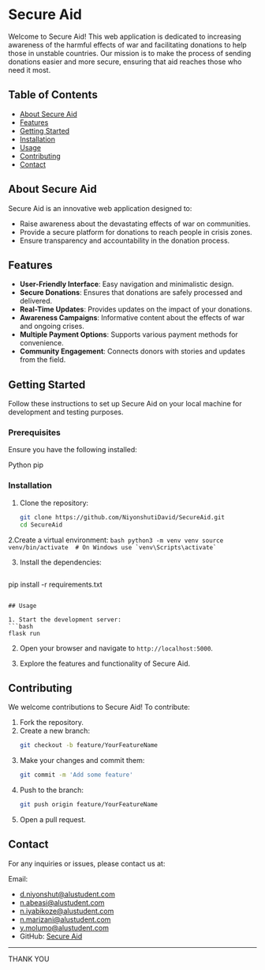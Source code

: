 
# Secure Aid

Welcome to Secure Aid! This web application is dedicated to increasing awareness of the harmful effects of war and facilitating donations to help those in unstable countries. Our mission is to make the process of sending donations easier and more secure, ensuring that aid reaches those who need it most.

## Table of Contents

- [About Secure Aid](#about-secure-aid)
- [Features](#features)
- [Getting Started](#getting-started)
- [Installation](#installation)
- [Usage](#usage)
- [Contributing](#contributing)
- [Contact](#contact)

## About Secure Aid

Secure Aid is an innovative web application designed to:
- Raise awareness about the devastating effects of war on communities.
- Provide a secure platform for donations to reach people in crisis zones.
- Ensure transparency and accountability in the donation process.

## Features

- **User-Friendly Interface**: Easy navigation and minimalistic design.
- **Secure Donations**: Ensures that donations are safely processed and delivered.
- **Real-Time Updates**: Provides updates on the impact of your donations.
- **Awareness Campaigns**: Informative content about the effects of war and ongoing crises.
- **Multiple Payment Options**: Supports various payment methods for convenience.
- **Community Engagement**: Connects donors with stories and updates from the field.

## Getting Started

Follow these instructions to set up Secure Aid on your local machine for development and testing purposes.

### Prerequisites

Ensure you have the following installed:

Python
pip

### Installation

1. Clone the repository:
   ```bash
   git clone https://github.com/NiyonshutiDavid/SecureAid.git
   cd SecureAid
   ```

2.Create a virtual environment:
    ```bash
     python3 -m venv venv
     source venv/bin/activate  # On Windows use `venv\Scripts\activate`
         ```

3. Install the dependencies:
   ```bash
 pip install -r requirements.txt
   ```

## Usage

1. Start the development server:
   ```bash
   flask run
   ```

2. Open your browser and navigate to `http://localhost:5000`.

3. Explore the features and functionality of Secure Aid.

## Contributing

We welcome contributions to Secure Aid! To contribute:

1. Fork the repository.
2. Create a new branch:
   ```bash
   git checkout -b feature/YourFeatureName
   ```
3. Make your changes and commit them:
   ```bash
   git commit -m 'Add some feature'
   ```
4. Push to the branch:
   ```bash
   git push origin feature/YourFeatureName
   ```
5. Open a pull request.

## Contact

For any inquiries or issues, please contact us at:

 Email:
 
- d.niyonshut@alustudent.com
- n.abeasi@alustudent.com
- n.iyabikoze@alustudent.com
- n.marizani@alustudent.com
- y.molumo@alustudent.com
- GitHub: [Secure Aid](https://github.com/NiyonshutiDavid/SecureAid)

---

THANK YOU 
